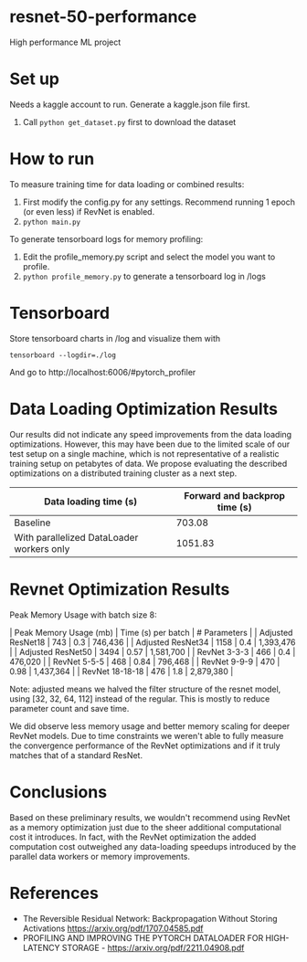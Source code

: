 # resnet-50-performance
High performance ML project

# Set up 

Needs a kaggle account to run. Generate a kaggle.json file first.

1. Call ```python get_dataset.py``` first to download the dataset


# How to run

To measure training time for data loading or combined results:
1. First modify the config.py for any settings. Recommend running 1 epoch (or even less) if RevNet is enabled.
2. ```python main.py```


To generate tensorboard logs for memory profiling:
1. Edit the profile_memory.py script and select the model you want to profile.
2. ```python profile_memory.py``` to generate a tensorboard log in /logs

# Tensorboard

Store tensorboard charts in /log and visualize them with

```
tensorboard --logdir=./log
```

And go to http://localhost:6006/#pytorch_profiler


# Data Loading Optimization Results

Our results did not indicate any speed improvements from the data loading optimizations. However, this may have been due to the limited scale of our test setup on a single machine, which is not representative of a realistic training setup on petabytes of data. We propose evaluating the described optimizations on a distributed training cluster as a next step.  

 | Data loading time (s) | Forward and backprop time (s) |
 |-----------------------|---------------------------|
 |Baseline | 703.08 | 1266.58 |
 |With parallelized DataLoader workers only | 1051.83 | 1139.75 |


# Revnet Optimization Results

Peak Memory Usage with batch size 8:

| Peak Memory Usage (mb) | Time (s) per batch | \# Parameters |
| Adjusted ResNet18 | 743 | 0.3 | 746,436 |
| Adjusted ResNet34 | 1158 | 0.4 | 1,393,476 |
| Adjusted ResNet50 | 3494 | 0.57 | 1,581,700 |
| RevNet 3-3-3 | 466 | 0.4 | 476,020  |
| RevNet 5-5-5 | 468 | 0.84 | 796,468  |
| RevNet 9-9-9 | 470 | 0.98 | 1,437,364  |
| RevNet 18-18-18 | 476 | 1.8 | 2,879,380  |

Note: adjusted means we halved the filter structure of the resnet model, using [32, 32, 64, 112] instead of the regular. This is mostly to reduce parameter count and save time.  

We did observe less memory usage and better memory scaling for deeper RevNet models. Due to time constraints we weren't able to fully measure the convergence performance of the RevNet optimizations and if it truly matches that of a standard ResNet.  

# Conclusions

Based on these preliminary results, we wouldn't recommend using RevNet as a memory optimization just due to the sheer additional computational cost it introduces. In fact, with the RevNet optimization the added computation cost outweighed any data-loading speedups introduced by the parallel data workers or memory improvements. 

# References

- The Reversible Residual Network: Backpropagation Without Storing Activations https://arxiv.org/pdf/1707.04585.pdf
- PROFILING AND IMPROVING THE PYTORCH DATALOADER FOR HIGH-LATENCY STORAGE - https://arxiv.org/pdf/2211.04908.pdf 